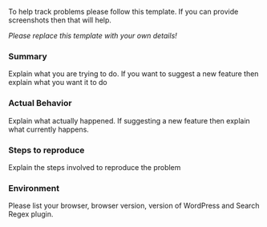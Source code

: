 To help track problems please follow this template. If you can provide screenshots then that will help.

*Please replace this template with your own details!*

### Summary

Explain what you are trying to do. If you want to suggest a new feature then explain what you want it to do

### Actual Behavior

Explain what actually happened. If suggesting a new feature then explain what currently happens.

### Steps to reproduce

Explain the steps involved to reproduce the problem

### Environment

Please list your browser, browser version, version of WordPress and Search Regex plugin.
